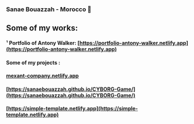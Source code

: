 ### Sanae Bouazzah - Morocco 💖

## Some of my works:
#### ¹ Portfolio of Antony Walker: [https://portfolio-antony-walker.netlify.app](https://portfolio-antony-walker.netlify.app)  
#### Some of my  projects : 
####            [mexant-company.netlify.app](mexant-company.netlify.app)  
####            [https://sanaebouazzah.github.io/CYBORG-Game/](https://sanaebouazzah.github.io/CYBORG-Game/)
####            [https://simple-template.netlify.app](https://simple-template.netlify.app) 


<!--
**SanaeBouazzah/SanaeBouazzah** is a ✨ _special_ ✨ repository because its `README.md` (this file) appears on your GitHub profile.

Here are some ideas to get you started:

- 🔭 I’m currently working on ...
- 🌱 I’m currently learning ...
- 👯 I’m looking to collaborate on ...
- 🤔 I’m looking for help with ...
- 💬 Ask me about ...
- 📫 How to reach me: ...
- 😄 Pronouns: ...
- ⚡ Fun fact: ...
-->
